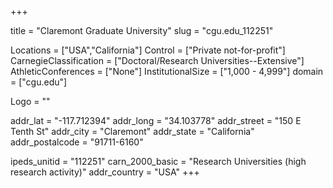 
+++

title = "Claremont Graduate University"
slug = "cgu.edu_112251"

Locations = ["USA","California"]
Control = ["Private not-for-profit"]
CarnegieClassification = ["Doctoral/Research Universities--Extensive"]
AthleticConferences = ["None"]
InstitutionalSize = ["1,000 - 4,999"]
domain = ["cgu.edu"]

Logo = ""

addr_lat = "-117.712394"
addr_long = "34.103778"
addr_street = "150 E Tenth St"
addr_city = "Claremont"
addr_state = "California"
addr_postalcode = "91711-6160"

ipeds_unitid = "112251"
carn_2000_basic = "Research Universities (high research activity)"
addr_country = "USA"
+++
    
